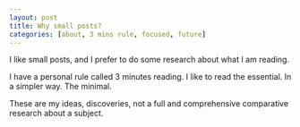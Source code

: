 ```yaml
---
layout: post
title: Why small posts?
categories: [about, 3 mins rule, focused, future]
---
```


I like small posts, and I prefer to do some research about what I am reading.

I have a personal rule called 3 minutes reading. I like to read the essential. In a simpler way. The minimal.

These are my ideas, discoveries, not a full and comprehensive comparative research about a subject.